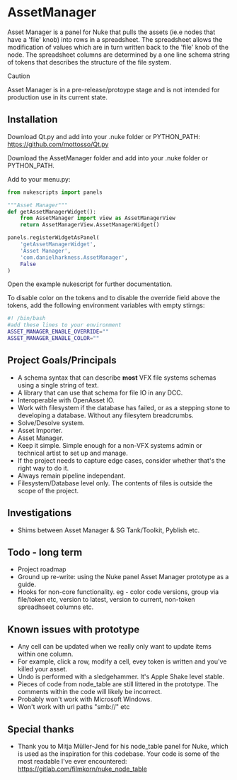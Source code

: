 # AssetManager
Asset Manager is a panel for Nuke that pulls the assets (ie.e nodes that have a 'file' knob) into rows in a spreadsheet. The spreadsheet allows the modification of values which are in turn written back to the 'file' knob of the node. The spreadsheet columns are determined by a one line schema string of tokens that describes the structure of the file system.
> [!CAUTION]
> Asset Manager is in a pre-release/protoype stage and is not intended for production use in its current state.

## Installation

Download Qt.py and add into your .nuke folder or PYTHON_PATH:
https://github.com/mottosso/Qt.py

Download the AssetManager folder and add into your .nuke folder or PYTHON_PATH.

Add to your menu.py:

```python
from nukescripts import panels

"""Asset Manager"""
def getAssetManagerWidget():
    from AssetManager import view as AssetManagerView
    return AssetManagerView.AssetManagerWidget()

panels.registerWidgetAsPanel(
    'getAssetManagerWidget',
    'Asset Manager',
    'com.danielharkness.AssetManager',
    False
)
```

Open the example nukescript for further documentation.

To disable color on the tokens and to disable the override field above the tokens, add the following environment variables with empty stirngs:

```bash
#! /bin/bash
#add these lines to your environment
ASSET_MANAGER_ENABLE_OVERRIDE=""
ASSET_MANAGER_ENABLE_COLOR=""
```

## Project Goals/Principals
- A schema syntax that can describe **most** VFX file systems schemas using a single string of text.
- A library that can use that schema for file IO in any DCC.
- Interoperable with OpenAsset IO.
- Work with filesystem if the database has failed, or as a stepping stone to developing a database. Without any filesytem breadcrumbs.
- Solve/Desolve system.
- Asset Importer.
- Asset Manager.
- Keep it simple. Simple enough for a non-VFX systems admin or technical artist to set up and manage.
- If the project needs to capture edge cases, consider whether that's the right way to do it.
- Always remain pipeline independant.
- Filesystem/Database level only. The contents of files is outside the scope of the project.

## Investigations

- Shims between Asset Manager & SG Tank/Toolkit, Pyblish etc.

## Todo - long term
- Project roadmap
- Ground up re-write: using the Nuke panel Asset Manager prototype as a guide.
- Hooks for non-core functionality. eg - color code versions, group via file/token etc, version to latest, version to current, non-token spreadhseet columns etc.

## Known issues with prototype
- Any cell can be updated when we really only want to update items within one column.
- For example, click a row, modify a cell, evey token is written and you've killed your asset.
- Undo is performed with a sledgehammer. It's Apple Shake level stable.
- Pieces of code from node_table are still littered in the prototype. The comments within the code will likely be incorrect.
- Probably won't work with Microsoft Windows.
- Won't work with url paths "smb://" etc 

## Special thanks
- Thank you to Mitja Müller-Jend for his node_table panel for Nuke, which is used as the inspiration for this codebase. Your code is some of the most readable I've ever encountered: https://gitlab.com/filmkorn/nuke_node_table
